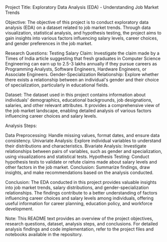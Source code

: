 Project Title: Exploratory Data Analysis (EDA) - Understanding Job Market Trends

Objective:
The objective of this project is to conduct exploratory data analysis (EDA) on a dataset related to job market trends. Through data visualization, statistical analysis, and hypothesis testing, the project aims to gain insights into various factors influencing salary levels, career choices, and gender preferences in the job market.

Research Questions:
Testing Salary Claim: Investigate the claim made by a Times of India article suggesting that fresh graduates in Computer Science Engineering can earn up to 2.5-3 lakhs annually if they pursue careers as Programming Analysts, Software Engineers, Hardware Engineers, or Associate Engineers.
Gender-Specialization Relationship: Explore whether there exists a relationship between an individual's gender and their choice of specialization, particularly in educational fields.

Dataset:
The dataset used in this project contains information about individuals' demographics, educational backgrounds, job designations, salaries, and other relevant attributes. It provides a comprehensive view of the job market landscape, enabling detailed analysis of various factors influencing career choices and salary levels.

Analysis Steps:

Data Preprocessing: Handle missing values, format dates, and ensure data consistency.
Univariate Analysis: Explore individual variables to understand their distributions and characteristics.
Bivariate Analysis: Investigate relationships between pairs of variables, such as gender and specialization, using visualizations and statistical tests.
Hypothesis Testing: Conduct hypothesis tests to validate or refute claims made about salary levels and other factors in the job market.
Conclusion: Summarize findings, draw insights, and make recommendations based on the analysis conducted.

Conclusion:
The EDA conducted in this project provides valuable insights into job market trends, salary distributions, and gender-specialization relationships. The findings contribute to a better understanding of factors influencing career choices and salary levels among individuals, offering useful information for career planning, education policy, and workforce development.

Note:
This README text provides an overview of the project objectives, research questions, dataset, analysis steps, and conclusions. For detailed analysis findings and code implementation, refer to the project files and notebooks available in the repository.
